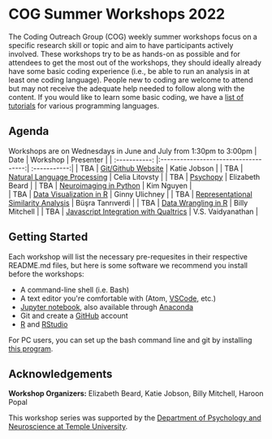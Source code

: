 # COG Summer Workshops 2022

The Coding Outreach Group (COG) weekly summer workshops focus on a specific research skill or topic and aim to have participants actively involved. These workshops try to be as hands-on as possible and for attendees to get the most out of the workshops, they should ideally already have some basic coding experience (i.e., be able to run an analysis in at least one coding language). People new to coding are welcome to attend but may not receive the adequate help needed to follow along with the content. If you would like to learn some basic coding, we have a [list of tutorials](https://github.com/TU-Coding-Outreach-Group/Tutorials/blob/master/index.md) for various programming languages.

## Agenda
Workshops are on Wednesdays in June and July from 1:30pm to 3:00pm
| Date        | Workshop                             | Presenter  |
| :-----------: |:------------------------------------:| :-----------:|
| TBA    | [Git/Github Website](https://github.com/TU-Coding-Outreach-Group/cog_summer_workshops_2022/tree/main/github)                       | Katie Jobson |
| TBA    | [Natural Language Processing](https://github.com/TU-Coding-Outreach-Group/cog_summer_workshops_2022/tree/main/nlp)                             | Celia Litovsty |
| TBA    | [Psychopy](https://github.com/TU-Coding-Outreach-Group/cog_summer_workshops_2022/tree/main/psychopy)      | Elizabeth Beard |
| TBA    | [Neuroimaging in Python](https://github.com/TU-Coding-Outreach-Group/cog_summer_workshops_2022/tree/main/neuroimaging-in-python) | Kim Nguyen |                          
| TBA    | [Data Visualization in R](https://github.com/TU-Coding-Outreach-Group/cog_summer_workshops_2022/tree/main/data-visualization-in-r)                               | Ginny Ulichney |
| TBA    | [Representational Similarity Analysis](https://github.com/TU-Coding-Outreach-Group/cog_summer_workshops_2022/tree/main/rsa)                 | Büşra Tanrıverdi |
| TBA    | [Data Wrangling in R](https://github.com/TU-Coding-Outreach-Group/cog_summer_workshops_2022/tree/main/data-wrangling-in-r)                 | Billy Mitchell |
| TBA    | [Javascript Integration with Qualtrics](https://github.com/TU-Coding-Outreach-Group/cog_summer_workshops_2022/tree/main/javascript-qualtrics)                     | V.S. Vaidyanathan |


## Getting Started
Each workshop will list the necessary pre-requesites in their respective README.md files, but here is some software we recommend you install before the workshops:
- A command-line shell (i.e. Bash)
- A text editor you're comfortable with (Atom, [VSCode](https://code.visualstudio.com/), etc.)
- [Jupyter notebook](https://jupyter.org/install), also available through [Anaconda](https://www.anaconda.com/products/individual#Downloads)
- Git and create a [GitHub](https://github.com/) account
- [R](https://archive.linux.duke.edu/cran/) and [RStudio](https://www.rstudio.com/products/rstudio/download/#download)

For PC users, you can set up the bash command line and git by installing [this program](https://gitforwindows.org/).


## Acknowledgements

__**Workshop Organizers:**__ Elizabeth Beard, Katie Jobson, Billy Mitchell, Haroon Popal

This workshop series was supported by the [Department of Psychology and Neuroscience at Temple University](https://liberalarts.temple.edu/academics/departments-and-programs/psychology). 
